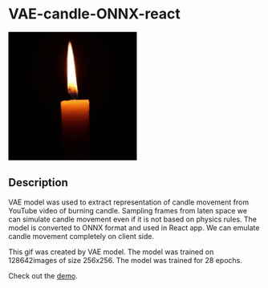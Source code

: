 # VAE-candle-ONNX-react

![](candle-model/example.gif)

## Description

VAE model was used to extract representation of candle movement from YouTube video of burning candle. Sampling frames from laten space we can simulate candle movement even if it is not based on physics rules. The model is converted to ONNX format and used in React app. We can emulate candle movement completely on client side.

This gif was created by VAE model. The model was trained on 128642images of size 256x256. The model was trained for 28 epochs. 

Check out the [demo](https://hermandaniel.com/#/candle).